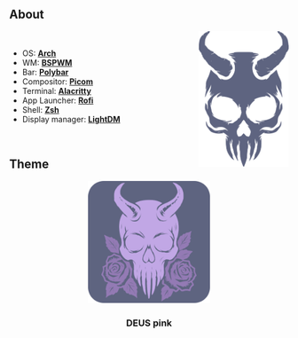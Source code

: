 ## About

<img src="./readme/img/logo.svg" alt="logo" align="right" height="244.5px">

<br>

 - OS: [**Arch**](https://www.google.com/search?q=Arch)
 - WM: [**BSPWM**](https://www.google.com/search?q=bspwm)
 - Bar: [**Polybar**](https://www.google.com/search?q=Polybar)
 - Compositor: [**Picom**](https://www.google.com/search?q=Picom)
 - Terminal: [**Alacritty**](https://www.google.com/search?q=alacritty)
 - App Launcher: [**Rofi**](https://www.google.com/search?q=Rofi)
 - Shell: [**Zsh**](https://www.google.com/search?q=Zsh)
 - Display manager: [**LightDM**](https://www.google.com/search?q=LightDM)

</br>

## Theme

<div align="center">
    <img src="./readme/img/deus_pink.svg" alt="deus_pink" height="220px">
    <h3> DEUS pink </h3>
</div>

<!-- ## What's New -->